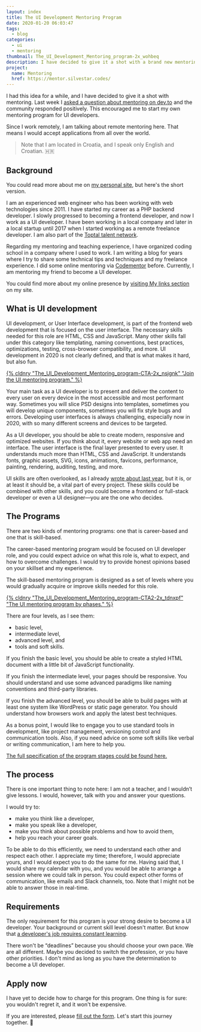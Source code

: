 ```yaml
---
layout: index
title: The UI Development Mentoring Program
date: 2020-01-20 06:03:47
tags:
  - blog
categories:
  - ui
  - mentoring
thumbnail: The_UI_Development_Mentoring_program-2x_wohbeq
description: I have decided to give it a shot with a brand new mentoring program for UI development. Fill out the form today!
project:
  name: Mentoring
  href: https://mentor.silvestar.codes/
---
```


I had this idea for a while, and I have decided to give it a shot with mentoring. Last week I [asked a question about mentoring on dev.to] and the community responded positively. This encouraged me to start my own mentoring program for UI developers.

Since I work remotely, I am talking about remote mentoring here. That means I would accept applications from all over the world.

<!-- more -->

> Note that I am located in Croatia, and I speak only English and Croatian. 🇭🇷

## Background

You could read more about me on [my personal site], but here's the short version.

I am an experienced web engineer who has been working with web technologies since 2011. I have started my career as a PHP backend developer. I slowly progressed to becoming a frontend developer, and now I work as a UI developer. I have been working in a local company and later in a local startup until 2017 when I started working as a remote freelance developer. I am also part of the [Toptal talent network].

Regarding my mentoring and teaching experience, I have organized coding school in a company where I used to work. I am writing a blog for years where I try to share some technical tips and techniques and my freelance experience. I did some online mentoring via [Codementor] before. Currently, I am mentoring my friend to become a UI developer.

You could find more about my online presence by [visiting My links section] on my site.

## What is UI development

UI development, or User Interface development, is part of the frontend web development that is focused on the user interface. The necessary skills needed for this role are HTML, CSS and JavaScript. Many other skills fall under this category like templating, naming conventions, best practices, optimizations, testing, cross-browser compatibility, and more. UI development in 2020 is not clearly defined, and that is what makes it hard, but also fun.

[{% cldnry "The_UI_Development_Mentoring_program-CTA-2x_nsjgnk" "Join the UI mentoring program." %}](https://mentor.silvestar.codes/)

Your main task as a UI developer is to present and deliver the content to every user on every device in the most accessible and most performant way. Sometimes you will slice PSD designs into templates, sometimes you will develop unique components, sometimes you will fix style bugs and errors. Developing user interfaces is always challenging, especially now in 2020, with so many different screens and devices to be targeted.

As a UI developer, you should be able to create modern, responsive and optimized websites. If you think about it, every website or web app need an interface. The user interface is the final layer presented to every user. It understands much more than HTML, CSS and JavaScript. It understands fonts, graphic assets, SVG, icons, animations, favicons, performance, painting, rendering, auditing, testing, and more.

UI skills are often overlooked, as I already [wrote about last year], but it is, or at least it should be, a vital part of every project. These skills could be combined with other skills, and you could become a frontend or full-stack developer or even a UI designer—you are the one who decides.

## The Programs

There are two kinds of mentoring programs: one that is career-based and one that is skill-based.

The career-based mentoring program would be focused on UI developer role, and you could expect advice on what this role is, what to expect, and how to overcome challenges. I would try to provide honest opinions based on your skillset and my experience.

The skill-based mentoring program is designed as a set of levels where you would gradually acquire or improve skills needed for this role.

[{% cldnry "The_UI_Development_Mentoring_program-CTA2-2x_tdnxpf" "The UI mentoring program by phases." %}](https://mentor.silvestar.codes/)

There are four levels, as I see them:

- basic level,
- intermediate level,
- advanced level, and
- tools and soft skills.

If you finish the basic level, you should be able to create a styled HTML document with a little bit of JavaScript functionality.

If you finish the intermediate level, your pages should be responsive. You should understand and use some advanced paradigms like naming conventions and third-party libraries.

If you finish the advanced level, you should be able to build pages with at least one system like WordPress or static page generator. You should understand how browsers work and apply the latest best techniques.

As a bonus point, I would like to engage you to use standard tools in development, like project management, versioning control and communication tools. Also, if you need advice on some soft skills like verbal or writing communication, I am here to help you.

[The full specification of the program stages could be found here.]

## The process

There is one important thing to note here: I am not a teacher, and I wouldn’t give lessons. I would, however, talk with you and answer your questions.

I would try to:

- make you think like a developer,
- make you speak like a developer,
- make you think about possible problems and how to avoid them,
- help you reach your career goals.

To be able to do this efficiently, we need to understand each other and respect each other. I appreciate my time; therefore, I would appreciate yours, and I would expect you to do the same for me. Having said that, I would share my calendar with you, and you would be able to arrange a session where we could talk in person. You could expect other forms of communication, like emails and Slack channels, too. Note that I might not be able to answer those in real-time.

## Requirements

The only requirement for this program is your strong desire to become a UI developer. Your background or current skill level doesn't matter. But know that [a developer's job requires constant learning].

There won't be “deadlines” because you should choose your own pace. We are all different. Maybe you decided to switch the profession, or you have other priorities. I don't mind as long as you have the determination to become a UI developer.

## Apply now

I have yet to decide how to charge for this program. One thing is for sure: you wouldn't regret it, and it won't be expensive.

If you are interested, please [fill out the form]. Let's start this journey together. 🙌

[asked a question about mentoring on dev.to]: https://dev.to/starbist/do-you-think-remote-mentoring-could-work-2p2e
[my personal site]: https://www.silvestar.codes/
[Toptal talent network]: https://www.toptal.com#trust-nothing-but-brilliant-freelancers
[Codementor]: https://www.codementor.io/@malimirkeccita/
[visiting My links section]: https://www.silvestar.codes/links/
[wrote about last year]: https://www.toptal.com/css/why-you-need-a-css-developer
[to open applications]: https://mentor.silvestar.codes/
[The full specification of the program stages could be found here.]: https://docs.google.com/document/d/1fqhbu3zX1V4LBjPxParJNzDjJwFecx3cQ3-b0vXHwBE/edit?usp=sharing
[a developer's job requires constant learning]: https://www.silvestar.codes/articles/modern-frontend-developer-skills-and-tools/
[fill out the form]: https://mentor.silvestar.codes/
